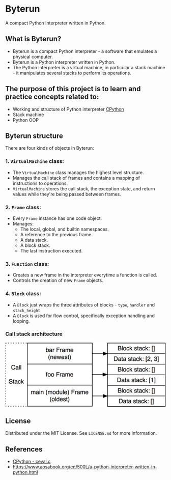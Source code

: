# Byterun
A compact Python Interpreter written in Python.

## What is Byterun?
  - Byterun is a compact Python interpreter - a software that emulates a physical computer.
  - Byterun is a Python interpreter written in Python.
  - The Python interpreter is a virtual machine, in particular a stack machine - it manipulates several stacks to perform its operations.

## The purpose of this project is to learn and practice concepts related to:
- Working and structure of Python interpreter [CPython](https://github.com/python/cpython/blob/main/Python/ceval.c)
- Stack machine
- Python OOP

## Byterun structure
There are four kinds of objects in Byterun:
### 1. `VirtualMachine` class:
  - The `VirtualMachine` class manages the highest level structure.
  - Manages the call stack of frames and contains a mapping of instructions to operations.
  - `VirtualMachine` stores the call stack, the exception state, and return values while they're being passed between frames.
### 2. `Frame` class:
  - Every `Frame` instance has one code object.
  - Manages:
    - The local, global, and builtin namespaces.
    - A reference to the previous frame.
    - A data stack.
    - A block stack.
    - The last instruction executed.
### 3. `Function` class:
  - Creates a new frame in the interpreter everytime a function is called.
  - Controls the creation of new `Frame` objects.
### 4. `Block` class:
  - A `Block` just wraps the three attributes of blocks - `type`, `handler` and `stack_height`
  - A `Block` is used for flow control, specifically exception handling and looping.

### Call stack architecture
![Call stack architecture](./imgs/call_stack_architecture.jpg)

## License
Distributed under the MIT License. See `LICENSE.md` for more information.

## References
- [CPython - ceval.c](https://github.com/python/cpython/blob/main/Python/ceval.c)
- https://www.aosabook.org/en/500L/a-python-interpreter-written-in-python.html
